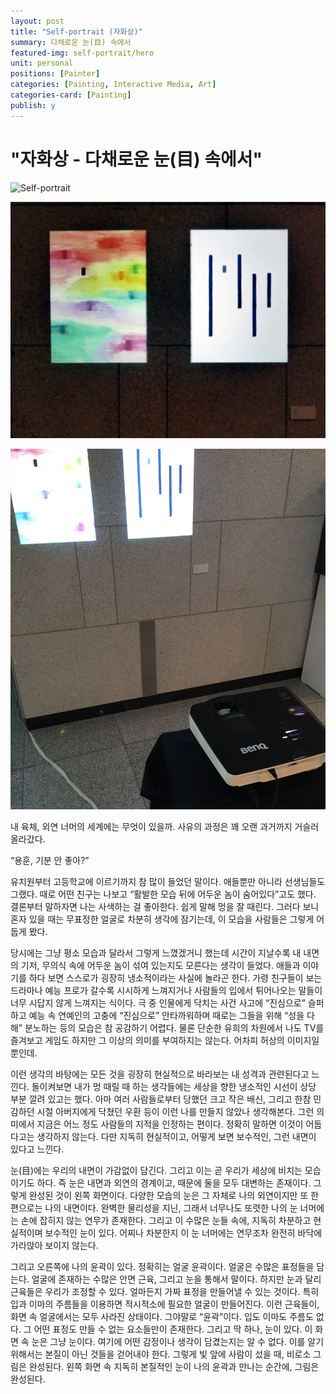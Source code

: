 ```yaml
---
layout: post
title: "Self-portrait (자화상)"
summary: 다채로운 눈(目) 속에서
featured-img: self-portrait/hero
unit: personal
positions: [Painter]
categories: [Painting, Interactive Media, Art]
categories-card: [Painting]
publish: y
---
```


# "자화상 - 다채로운 눈(目) 속에서"

![Self-portrait](/assets/img/posts/self-portrait/2.jpg#center)

![Self-portrait](/assets/img/posts/self-portrait/1.jpg#center)

![Self-portrait](/assets/img/posts/self-portrait/structure.jpg#center)

내 육체, 외연 너머의 세계에는 무엇이 있을까. 사유의 과정은 꽤 오랜 과거까지 거슬러 올라갔다.

“용훈, 기분 안 좋아?”

유치원부터 고등학교에 이르기까지 참 많이 들었던 말이다. 애들뿐만 아니라 선생님들도 그랬다. 때로 어떤 친구는 나보고 “활발한 모습 뒤에 어두운 놈이 숨어있다”고도 했다. 결론부터 말하자면 나는 사색하는 걸 좋아한다. 쉽게 말해 멍을 잘 때린다. 그러다 보니 혼자 있을 때는 무표정한 얼굴로 차분히 생각에 잠기는데, 이 모습을 사람들은 그렇게 어둡게 봤다.

당시에는 그냥 평소 모습과 달라서 그렇게 느꼈겠거니 했는데 시간이 지날수록 내 내면의 기저, 무의식 속에 어두운 놈이 섞여 있는지도 모른다는 생각이 들었다. 애들과 이야기를 하다 보면 스스로가 굉장히 냉소적이라는 사실에 놀라곤 한다. 가령 친구들이 보는 드라마나 예능 프로가 갈수록 시시하게 느껴지거나 사람들의 입에서 튀어나오는 말들이 너무 시답지 않게 느껴지는 식이다. 극 중 인물에게 닥치는 사건 사고에 “진심으로” 슬퍼하고 예능 속 연예인의 고충에 “진심으로” 안타까워하며 때로는 그들을 위해 “성을 다해” 분노하는 등의 모습은 참 공감하기 어렵다. 물론 단순한 유희의 차원에서 나도 TV를 즐겨보고 게임도 하지만 그 이상의 의미를 부여하지는 않는다. 어차피 허상의 이미지일 뿐인데.

이런 생각의 바탕에는 모든 것을 굉장히 현실적으로 바라보는 내 성격과 관련된다고 느낀다. 돌이켜보면 내가 멍 때릴 때 하는 생각들에는 세상을 향한 냉소적인 시선이 상당 부분 깔려 있고는 했다. 아마 여러 사람들로부터 당했던 크고 작은 배신, 그리고 한참 민감하던 시절 아버지에게 닥쳤던 우환 등이 이런 나를 만들지 않았나 생각해본다. 그런 의미에서 지금은 어느 정도 사람들의 지적을 인정하는 편이다. 정확히 말하면 이것이 어둡다고는 생각하지 않는다. 다만 지독히 현실적이고, 어떻게 보면 보수적인, 그런 내면이 있다고 느낀다.

눈(目)에는 우리의 내면이 가감없이 담긴다. 그리고 이는 곧 우리가 세상에 비치는 모습이기도 하다. 즉 눈은 내면과 외연의 경계이고, 때문에 둘을 모두 대변하는 존재이다. 그렇게 완성된 것이 왼쪽 화면이다. 다양한 모습의 눈은 그 자체로 나의 외연이지만 또 한편으로는 나의 내면이다. 완벽한 물리성을 지닌, 그래서 너무나도 또렷한 나의 눈 너머에는 손에 잡히지 않는 연무가 존재한다. 그리고 이 수많은 눈들 속에, 지독히 차분하고 현실적이며 보수적인 눈이 있다. 어찌나 차분한지 이 눈 너머에는 연무조차 완전히 바닥에 가라앉아 보이지 않는다.

그리고 오른쪽에 나의 윤곽이 있다. 정확히는 얼굴 윤곽이다. 얼굴은 수많은 표정들을 담는다. 얼굴에 존재하는 수많은 안면 근육, 그리고 눈을 통해서 말이다. 하지만 눈과 달리 근육들은 우리가 조정할 수 있다. 얼마든지 가짜 표정을 만들어낼 수 있는 것이다. 특히 입과 이마의 주름들을 이용하면 적시적소에 필요한 얼굴이 만들어진다. 이런 근육들이, 화면 속 얼굴에서는 모두 사라진 상태이다. 그야말로 “윤곽”이다. 입도 이마도 주름도 없다. 그 어떤 표정도 만들 수 없는 요소들만이 존재한다. 그리고 딱 하나, 눈이 있다. 이 화면 속 눈은 그냥 눈이다. 여기에 어떤 감정이나 생각이 담겼는지는 알 수 없다. 이를 알기 위해서는 본질이 아닌 것들을 걷어내야 한다. 그렇게 빛 앞에 사람이 섰을 때, 비로소 그림은 완성된다. 왼쪽 화면 속 지독히 본질적인 눈이 나의 윤곽과 만나는 순간에, 그림은 완성된다.